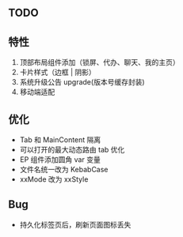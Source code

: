 ## TODO

## 特性

1. 顶部布局组件添加（锁屏、代办、聊天、我的主页）
2. 卡片样式（边框 | 阴影）
3. 系统升级公告 upgrade(版本号缓存封装)
4. 移动端适配

## 优化

- Tab 和 MainContent 隔离
- 可以打开的最大动态路由 tab 优化
- EP 组件添加圆角 var 变量
- 文件名统一改为 KebabCase
- xxMode 改为 xxStyle

## Bug

- 持久化标签页后，刷新页面图标丢失
